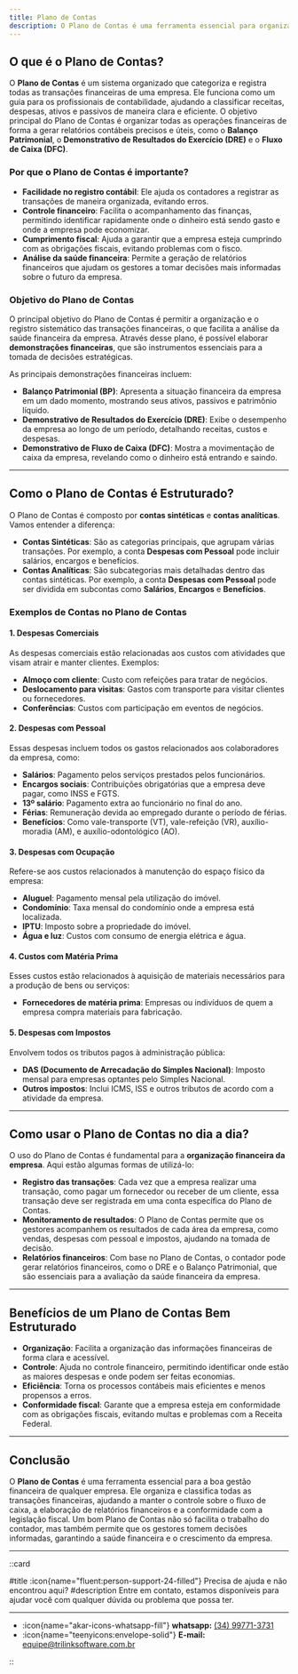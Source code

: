 ```yaml
---
title: Plano de Contas
description: O Plano de Contas é uma ferramenta essencial para organizar e controlar as finanças de uma empresa.
---
```



## O que é o Plano de Contas?

O **Plano de Contas** é um sistema organizado que categoriza e registra todas as transações financeiras de uma empresa. Ele funciona como um guia para os profissionais de contabilidade, ajudando a classificar receitas, despesas, ativos e passivos de maneira clara e eficiente. O objetivo principal do Plano de Contas é organizar todas as operações financeiras de forma a gerar relatórios contábeis precisos e úteis, como o **Balanço Patrimonial**, o **Demonstrativo de Resultados do Exercício (DRE)** e o **Fluxo de Caixa (DFC)**.

### Por que o Plano de Contas é importante?

- **Facilidade no registro contábil**: Ele ajuda os contadores a registrar as transações de maneira organizada, evitando erros.
- **Controle financeiro**: Facilita o acompanhamento das finanças, permitindo identificar rapidamente onde o dinheiro está sendo gasto e onde a empresa pode economizar.
- **Cumprimento fiscal**: Ajuda a garantir que a empresa esteja cumprindo com as obrigações fiscais, evitando problemas com o fisco.
- **Análise da saúde financeira**: Permite a geração de relatórios financeiros que ajudam os gestores a tomar decisões mais informadas sobre o futuro da empresa.

### Objetivo do Plano de Contas

O principal objetivo do Plano de Contas é permitir a organização e o registro sistemático das transações financeiras, o que facilita a análise da saúde financeira da empresa. Através desse plano, é possível elaborar **demonstrações financeiras**, que são instrumentos essenciais para a tomada de decisões estratégicas.

As principais demonstrações financeiras incluem:

- **Balanço Patrimonial (BP)**: Apresenta a situação financeira da empresa em um dado momento, mostrando seus ativos, passivos e patrimônio líquido.
- **Demonstrativo de Resultados do Exercício (DRE)**: Exibe o desempenho da empresa ao longo de um período, detalhando receitas, custos e despesas.
- **Demonstrativo de Fluxo de Caixa (DFC)**: Mostra a movimentação de caixa da empresa, revelando como o dinheiro está entrando e saindo.

---

## Como o Plano de Contas é Estruturado?

O Plano de Contas é composto por **contas sintéticas** e **contas analíticas**. Vamos entender a diferença:

- **Contas Sintéticas**: São as categorias principais, que agrupam várias transações. Por exemplo, a conta **Despesas com Pessoal** pode incluir salários, encargos e benefícios.
- **Contas Analíticas**: São subcategorias mais detalhadas dentro das contas sintéticas. Por exemplo, a conta **Despesas com Pessoal** pode ser dividida em subcontas como **Salários**, **Encargos** e **Benefícios**.

### Exemplos de Contas no Plano de Contas

#### 1. **Despesas Comerciais**
As despesas comerciais estão relacionadas aos custos com atividades que visam atrair e manter clientes. Exemplos:
- **Almoço com cliente**: Custo com refeições para tratar de negócios.
- **Deslocamento para visitas**: Gastos com transporte para visitar clientes ou fornecedores.
- **Conferências**: Custos com participação em eventos de negócios.

#### 2. **Despesas com Pessoal**
Essas despesas incluem todos os gastos relacionados aos colaboradores da empresa, como:
- **Salários**: Pagamento pelos serviços prestados pelos funcionários.
- **Encargos sociais**: Contribuições obrigatórias que a empresa deve pagar, como INSS e FGTS.
- **13º salário**: Pagamento extra ao funcionário no final do ano.
- **Férias**: Remuneração devida ao empregado durante o período de férias.
- **Benefícios**: Como vale-transporte (VT), vale-refeição (VR), auxílio-moradia (AM), e auxílio-odontológico (AO).

#### 3. **Despesas com Ocupação**
Refere-se aos custos relacionados à manutenção do espaço físico da empresa:
- **Aluguel**: Pagamento mensal pela utilização do imóvel.
- **Condomínio**: Taxa mensal do condomínio onde a empresa está localizada.
- **IPTU**: Imposto sobre a propriedade do imóvel.
- **Água e luz**: Custos com consumo de energia elétrica e água.

#### 4. **Custos com Matéria Prima**
Esses custos estão relacionados à aquisição de materiais necessários para a produção de bens ou serviços:
- **Fornecedores de matéria prima**: Empresas ou indivíduos de quem a empresa compra materiais para fabricação.

#### 5. **Despesas com Impostos**
Envolvem todos os tributos pagos à administração pública:
- **DAS (Documento de Arrecadação do Simples Nacional)**: Imposto mensal para empresas optantes pelo Simples Nacional.
- **Outros impostos**: Inclui ICMS, ISS e outros tributos de acordo com a atividade da empresa.

---

## Como usar o Plano de Contas no dia a dia?

O uso do Plano de Contas é fundamental para a **organização financeira da empresa**. Aqui estão algumas formas de utilizá-lo:

- **Registro das transações**: Cada vez que a empresa realizar uma transação, como pagar um fornecedor ou receber de um cliente, essa transação deve ser registrada em uma conta específica do Plano de Contas.
- **Monitoramento de resultados**: O Plano de Contas permite que os gestores acompanhem os resultados de cada área da empresa, como vendas, despesas com pessoal e impostos, ajudando na tomada de decisão.
- **Relatórios financeiros**: Com base no Plano de Contas, o contador pode gerar relatórios financeiros, como o DRE e o Balanço Patrimonial, que são essenciais para a avaliação da saúde financeira da empresa.

---

## Benefícios de um Plano de Contas Bem Estruturado

- **Organização**: Facilita a organização das informações financeiras de forma clara e acessível.
- **Controle**: Ajuda no controle financeiro, permitindo identificar onde estão as maiores despesas e onde podem ser feitas economias.
- **Eficiência**: Torna os processos contábeis mais eficientes e menos propensos a erros.
- **Conformidade fiscal**: Garante que a empresa esteja em conformidade com as obrigações fiscais, evitando multas e problemas com a Receita Federal.

---

## Conclusão

O **Plano de Contas** é uma ferramenta essencial para a boa gestão financeira de qualquer empresa. Ele organiza e classifica todas as transações financeiras, ajudando a manter o controle sobre o fluxo de caixa, a elaboração de relatórios financeiros e a conformidade com a legislação fiscal. Um bom Plano de Contas não só facilita o trabalho do contador, mas também permite que os gestores tomem decisões informadas, garantindo a saúde financeira e o crescimento da empresa.

---

::card

#title
:icon{name="fluent:person-support-24-filled"} Precisa de ajuda e não encontrou aqui?
#description
Entre em contato, estamos disponíveis para ajudar você com qualquer dúvida ou problema que possa ter.

---

- :icon{name="akar-icons-whatsapp-fill"} **whatsapp:** [(34) 99771-3731](https://wa.me/trilinksoftware)
- :icon{name="teenyicons:envelope-solid"} **E-mail:** [equipe@trilinksoftware.com.br](mailto:equipe@trilinksoftware.com.br)

::
